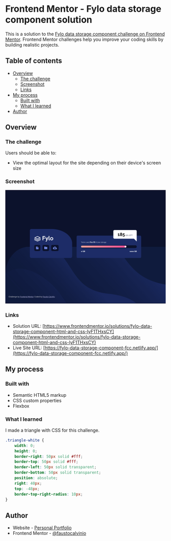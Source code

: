 # Frontend Mentor - Fylo data storage component solution

This is a solution to the [Fylo data storage component challenge on Frontend Mentor](https://www.frontendmentor.io/challenges/fylo-data-storage-component-1dZPRbV5n). Frontend Mentor challenges help you improve your coding skills by building realistic projects. 

## Table of contents

- [Overview](#overview)
  - [The challenge](#the-challenge)
  - [Screenshot](#screenshot)
  - [Links](#links)
- [My process](#my-process)
  - [Built with](#built-with)
  - [What I learned](#what-i-learned)
- [Author](#author)


## Overview

### The challenge

Users should be able to:

- View the optimal layout for the site depending on their device's screen size

### Screenshot

![](./screenshots/fylo-data-storage-component-fcc.png)


### Links

- Solution URL: [https://www.frontendmentor.io/solutions/fylo-data-storage-component-html-and-css-lyF1THxsCY](https://www.frontendmentor.io/solutions/fylo-data-storage-component-html-and-css-lyF1THxsCY)
- Live Site URL: [https://fylo-data-storage-component-fcc.netlify.app/](https://fylo-data-storage-component-fcc.netlify.app/)

## My process

### Built with

- Semantic HTML5 markup
- CSS custom properties
- Flexbox

### What I learned

I made a triangle with CSS for this challenge.


```css
.triangle-white {
    width: 0;
    height: 0;
    border-right: 50px solid #fff;
    border-top: 50px solid #fff;
    border-left: 50px solid transparent;
    border-bottom: 50px solid transparent; 
    position: absolute;
    right: 40px;
    top: -48px;
    border-top-right-radius: 10px;
}
```

## Author

- Website - [Personal Portfolio](https://faustocalvinio.netlify.app/)
- Frontend Mentor - [@faustocalvinio](https://www.frontendmentor.io/profile/faustocalvinio)